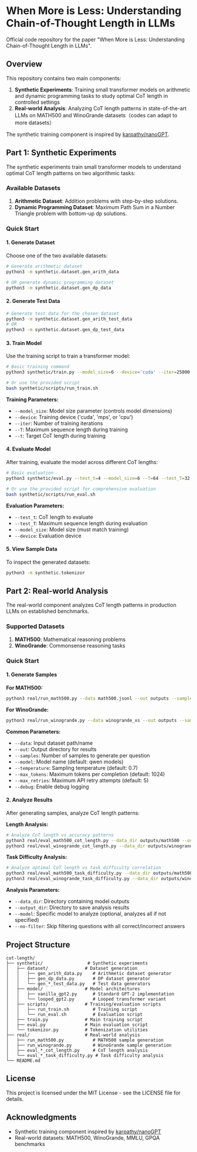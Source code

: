 # When More is Less: Understanding Chain-of-Thought Length in LLMs

Official code repository for the paper "When More is Less: Understanding Chain-of-Thought Length in LLMs". 

## Overview

This repository contains two main components:

1. **Synthetic Experiments**: Training small transformer models on arithmetic and dynamic programming tasks to study optimal CoT length in controlled settings
2. **Real-world Analysis**: Analyzing CoT length patterns in state-of-the-art LLMs on MATH500 and WinoGrande datasets（codes can adapt to more datasets）

The synthetic training component is inspired by [karpathy/nanoGPT](https://github.com/karpathy/nanoGPT).


## Part 1: Synthetic Experiments

The synthetic experiments train small transformer models to understand optimal CoT length patterns on two algorithmic tasks:

### Available Datasets

1. **Arithmetic Dataset**: Addition problems with step-by-step solutions.
2. **Dynamic Programming Dataset**: Maximum Path Sum in a Number Triangle problem with bottom-up dp solutions.

### Quick Start

#### 1. Generate Dataset
Choose one of the two available datasets:

```bash
# Generate arithmetic dataset
python3 -m synthetic.dataset.gen_arith_data

# OR generate dynamic programming dataset  
python3 -m synthetic.dataset.gen_dp_data
```

#### 2. Generate Test Data
```bash
# Generate test data for the chosen dataset
python3 -m synthetic.dataset.gen_arith_test_data
# OR
python3 -m synthetic.dataset.gen_dp_test_data
```

#### 3. Train Model
Use the training script to train a transformer model:

```bash
# Basic training command
python3 synthetic/train.py --model_size=6 --device='cuda' --iter=25000 --T=80 --t=12

# Or use the provided script
bash synthetic/scripts/run_train.sh
```

**Training Parameters:**
- `--model_size`: Model size parameter (controls model dimensions)
- `--device`: Training device ('cuda', 'mps', or 'cpu')
- `--iter`: Number of training iterations
- `--T`: Maximum sequence length during training
- `--t`: Target CoT length during training

#### 4. Evaluate Model
After training, evaluate the model across different CoT lengths:

```bash
# Basic evaluation
python3 synthetic/eval.py --test_t=4 --model_size=6 --T=64 --test_T=32

# Or use the provided script for comprehensive evaluation
bash synthetic/scripts/run_eval.sh
```

**Evaluation Parameters:**
- `--test_t`: CoT length to evaluate
- `--test_T`: Maximum sequence length during evaluation
- `--model_size`: Model size (must match training)
- `--device`: Evaluation device

#### 5. View Sample Data
To inspect the generated datasets:

```bash
python3 -m synthetic.tokenizor
```

## Part 2: Real-world Analysis

The real-world component analyzes CoT length patterns in production LLMs on established benchmarks.

### Supported Datasets

1. **MATH500**: Mathematical reasoning problems
2. **WinoGrande**: Commonsense reasoning tasks

### Quick Start

#### 1. Generate Samples

**For MATH500:**
```bash
python3 real/run_math500.py --data math500.jsonl --out outputs --samples 30
```

**For WinoGrande:**
```bash
python3 real/run_winogrande.py --data winogrande_xs --out outputs --samples 30
```

**Common Parameters:**
- `--data`: Input dataset path/name
- `--out`: Output directory for results
- `--samples`: Number of samples to generate per question
- `--model`: Model name (default: qwen models)
- `--temperature`: Sampling temperature (default: 0.7)
- `--max_tokens`: Maximum tokens per completion (default: 1024)
- `--max_retries`: Maximum API retry attempts (default: 5)
- `--debug`: Enable debug logging

#### 2. Analyze Results

After generating samples, analyze CoT length patterns:

**Length Analysis:**
```bash
# Analyze CoT length vs accuracy patterns
python3 real/eval_math500_cot_length.py --data_dir outputs/math500 --output_dir results
python3 real/eval_winogrande_cot_length.py --data_dir outputs/winogrande --output_dir results
```

**Task Difficulty Analysis:**
```bash
# Analyze optimal CoT length vs task difficulty correlation
python3 real/eval_math500_task_difficulty.py --data_dir outputs/math500 --output_dir difficulty_results
python3 real/eval_winogrande_task_difficulty.py --data_dir outputs/winogrande --output_dir difficulty_results
```

**Analysis Parameters:**
- `--data_dir`: Directory containing model outputs
- `--output_dir`: Directory to save analysis results
- `--model`: Specific model to analyze (optional, analyzes all if not specified)
- `--no-filter`: Skip filtering questions with all correct/incorrect answers

## Project Structure

```
cot-length/
├── synthetic/                 # Synthetic experiments
│   ├── dataset/              # Dataset generation
│   │   ├── gen_arith_data.py    # Arithmetic dataset generator
│   │   ├── gen_dp_data.py       # DP dataset generator
│   │   └── gen_*_test_data.py   # Test data generators
│   ├── model/                # Model architectures
│   │   ├── vanilla_gpt2.py      # Standard GPT-2 implementation
│   │   └── looped_gpt2.py       # Looped transformer variant
│   ├── scripts/              # Training/evaluation scripts
│   │   ├── run_train.sh         # Training script
│   │   └── run_eval.sh          # Evaluation script
│   ├── train.py              # Main training script
│   ├── eval.py               # Main evaluation script
│   └── tokenizor.py          # Tokenization utilities
├── real/                     # Real-world analysis
│   ├── run_math500.py           # MATH500 sample generation
│   ├── run_winogrande.py        # WinoGrande sample generation
│   ├── eval_*_cot_length.py     # CoT length analysis
│   └── eval_*_task_difficulty.py # Task difficulty analysis
└── README.md
```


## License

This project is licensed under the MIT License - see the LICENSE file for details.

## Acknowledgments

- Synthetic training component inspired by [karpathy/nanoGPT](https://github.com/karpathy/nanoGPT)
- Real-world datasets: MATH500, WinoGrande, MMLU, GPQA benchmarks